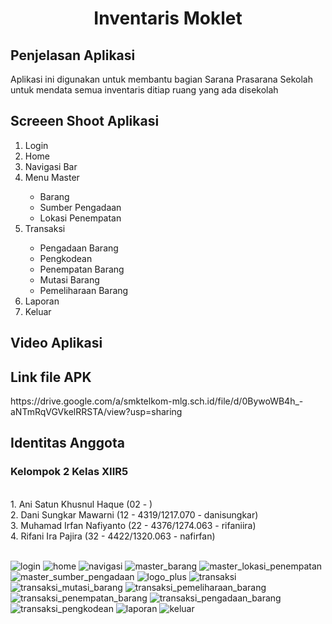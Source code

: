 # <h1 align="center">Inventaris Moklet </h1>

<h2> Penjelasan Aplikasi </h2>

<p>Aplikasi ini digunakan untuk membantu bagian Sarana Prasarana Sekolah untuk mendata semua inventaris ditiap ruang yang ada disekolah</p>

<h2> Screeen Shoot Aplikasi </h2>
<ol>
<li>Login</li>

<li>Home</li>

<li>Navigasi Bar</li>

<li>Menu Master</li>
<ul>
<li>Barang</li>
<li>Sumber Pengadaan</li>
<li>Lokasi Penempatan</li>
</ul>

<li>Transaksi</li>
<ul>
<li>Pengadaan Barang</li>
<li>Pengkodean</li>
<li>Penempatan Barang</li>
<li>Mutasi Barang</li>
<li>Pemeliharaan Barang</li>
</ul>
<li>Laporan</li>

<li>Keluar</li>

</ol>

<h2>Video Aplikasi</h2>

<h2>Link file APK</h2>
https://drive.google.com/a/smktelkom-mlg.sch.id/file/d/0BywoWB4h_-aNTmRqVGVkelRRSTA/view?usp=sharing

<h2>Identitas Anggota</h2>
<h3>Kelompok 2 Kelas XIIR5</h3><br>
1. Ani Satun Khusnul Haque  (02 - ) <br>
2. Dani Sungkar Mawarni     (12 - 4319/1217.070 - danisungkar) <br>
3. Muhamad Irfan Nafiyanto  (22 - 4376/1274.063 - rifaniira)<br>
4. Rifani Ira Pajira        (32 - 4422/1320.063 - nafirfan)<br>
<br>
</p>

![login](https://cloud.githubusercontent.com/assets/15699473/20464084/6325dbe0-af73-11e6-9da4-fa0b141f3ed2.png)
![home](https://cloud.githubusercontent.com/assets/15699473/20464349/67b2789e-af78-11e6-83f3-4fa750cac9c6.png)
![navigasi](https://cloud.githubusercontent.com/assets/15699473/20464342/6774b964-af78-11e6-86d5-e90034268843.png)
![master_barang](https://cloud.githubusercontent.com/assets/15699473/20464340/676d396e-af78-11e6-87fb-103e8d8bd2cd.png)
![master_lokasi_penempatan](https://cloud.githubusercontent.com/assets/15699473/20464339/676cd9c4-af78-11e6-8727-b9b21d6a422b.png)
![master_sumber_pengadaan](https://cloud.githubusercontent.com/assets/15699473/20464341/6774713e-af78-11e6-8091-a04fb9da3f31.png)
![logo_plus](https://cloud.githubusercontent.com/assets/15699473/20464353/67dc976e-af78-11e6-967b-dc254100ddfe.PNG)
![transaksi](https://cloud.githubusercontent.com/assets/15699473/20464343/6778e7dc-af78-11e6-9ddc-397831b72fcf.png)
![transaksi_mutasi_barang](https://cloud.githubusercontent.com/assets/15699473/20464344/67806160-af78-11e6-8b11-257430106cff.png)
![transaksi_pemeliharaan_barang](https://cloud.githubusercontent.com/assets/15699473/20464345/679d42e4-af78-11e6-8fd4-861653e449c3.png)
![transaksi_penempatan_barang](https://cloud.githubusercontent.com/assets/15699473/20464346/67a40ca0-af78-11e6-88e2-755481cfd292.png)
![transaksi_pengadaan_barang](https://cloud.githubusercontent.com/assets/15699473/20464347/67a930ae-af78-11e6-8d21-f2924876301e.png)
![transaksi_pengkodean](https://cloud.githubusercontent.com/assets/15699473/20464348/67ac601c-af78-11e6-95fb-7fb5d70325d0.png)
![laporan](https://cloud.githubusercontent.com/assets/15699473/20464351/67cec648-af78-11e6-85eb-6e181fd226bf.png)
![keluar](https://cloud.githubusercontent.com/assets/15699473/20464350/67c1f97c-af78-11e6-88ff-0d4d1aa2f0d4.png)
